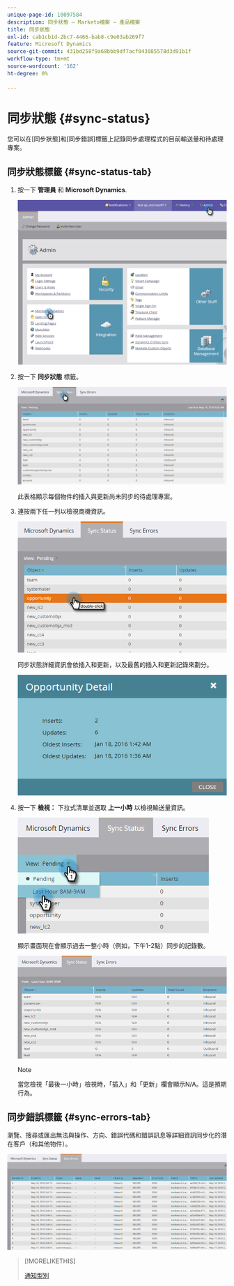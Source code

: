 ```yaml
---
unique-page-id: 10097584
description: 同步狀態 — Marketo檔案 — 產品檔案
title: 同步狀態
exl-id: cab1cb1d-2bc7-4466-bab8-c9e03ab269f7
feature: Microsoft Dynamics
source-git-commit: 431bd258f9a68bbb9df7acf043085578d3d91b1f
workflow-type: tm+mt
source-wordcount: '162'
ht-degree: 0%

---
```


# 同步狀態 {#sync-status}

您可以在[同步狀態]和[同步錯誤]標籤上記錄同步處理程式的目前輸送量和待處理專案。

## 同步狀態標籤 {#sync-status-tab}

1. 按一下 **管理員** 和 **Microsoft Dynamics**.

   ![](assets/image2016-1-20-11-3a34-3a14.png)

1. 按一下 **同步狀態** 標籤。

   ![](assets/image2016-5-19-10-3a1-3a11.png)

   此表格顯示每個物件的插入與更新尚未同步的待處理專案。

1. 連按兩下任一列以檢視商機資訊。

   ![](assets/image2016-5-19-10-3a3-3a21.png)

   同步狀態詳細資訊會依插入和更新，以及最舊的插入和更新記錄來劃分。

   ![](assets/image2016-1-22-10-3a51-3a10.png)

1. 按一下 **檢視：** 下拉式清單並選取 **上一小時** 以檢視輸送量資訊。

   ![](assets/image2016-5-19-10-3a20-3a7.png)

   顯示畫面現在會顯示過去一整小時（例如，下午1-2點）同步的記錄數。

   ![](assets/image2016-5-19-10-3a22-3a15.png)

   >[!NOTE]
   >
   >當您檢視「最後一小時」檢視時，「插入」和「更新」欄會顯示N/A。這是預期行為。

## 同步錯誤標籤 {#sync-errors-tab}

瀏覽、搜尋或匯出無法與操作、方向、錯誤代碼和錯誤訊息等詳細資訊同步化的潛在客戶（和其他物件）。

![](assets/image2016-5-19-10-3a26-3a35.png)

>[!MORELIKETHIS]
>
>[通知型別](/help/marketo/product-docs/core-marketo-concepts/miscellaneous/understanding-notifications/notification-types.md)
